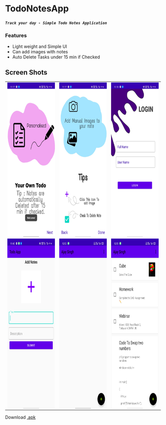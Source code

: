# TodoNotesApp 
##### `Track your day - Simple Todo Notes Application`

### Features
* Light weight and Simple UI
* Can add images with notes
* Auto Delete Tasks under 15 min if Checked


 ## Screen Shots
<table>
  <tr>
    <td> <kbd><img src="./ScreenShot/onboarding1.jpg" width=270px height=500px align=left><kbd> </td>
    <td> <kbd><img src="./ScreenShot/onboarding2.jpg" width=270px height=500px align=left><kbd> </td> 
    <td> <kbd><img src="./ScreenShot/login.jpg" width=270px height=500px align = left ><kbd> </td> 
  </tr>

  <tr>
    <td> <kbd><img src="ScreenShot/addnotes.jpg" width=270px height=550px align = left><kbd> </td>
    <td> <kbd><img src="ScreenShot/notes1.jpg" width=270px height=550px align = left ><kbd> </td> 
    <td> <kbd><img src="ScreenShot/notes2.jpg" width=270px height=550px align = left ><kbd> </td>
  </tr>
 
 </table>

Download <a href="https://drive.google.com/open?id=1ELQ15izPU_Nuitg8PF8iwyYUbs_aIOYp">.apk</a>
